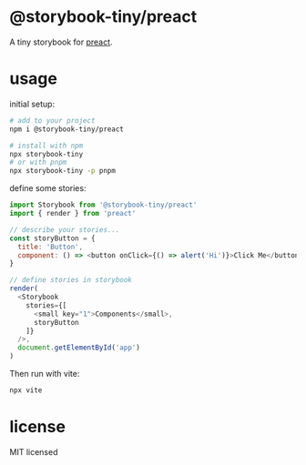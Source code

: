 # @storybook-tiny/preact

A tiny storybook for [preact][].

# usage

initial setup:

```sh
# add to your project
npm i @storybook-tiny/preact

# install with npm
npx storybook-tiny
# or with pnpm
npx storybook-tiny -p pnpm
```

define some stories:

```js 
import Storybook from '@storybook-tiny/preact'
import { render } from 'preact'

// describe your stories...
const storyButton = {
  title: 'Button',
  component: () => <button onClick={() => alert('Hi')}>Click Me</button>
}

// define stories in storybook
render(
  <Storybook
    stories={[
      <small key="1">Components</small>, 
      storyButton
    ]}
  />,
  document.getElementById('app')
)
```

Then run with vite:

```sh
npx vite
```

# license

MIT licensed

[preact]: https://preactjs.com/tutorial/
